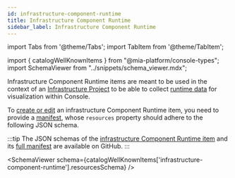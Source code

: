 ```yaml
---
id: infrastructure-component-runtime
title: Infrastructure Component Runtime
sidebar_label: Infrastructure Component Runtime
---
```


import Tabs from '@theme/Tabs';
import TabItem from '@theme/TabItem';

import { catalogWellKnownItems } from "@mia-platform/console-types";
import SchemaViewer from "../snippets/schema_viewer.mdx";

Infrastructure Component Runtime items are meant to be used in the context of an [Infrastructure Project](/console/project-configuration/infrastructure-project.md)
to be able to collect [runtime data](/console/project-configuration/infrastructure-project.md#runtime-visibility) for visualization within Console.

To [create or edit](/software-catalog/items-management/overview.md) an infrastructure Component Runtime item, you need to provide a [manifest](/software-catalog/manifests/overview.md), whose `resources` property should adhere to the following JSON schema.

:::tip
The JSON schemas of the [infrastructure Component Runtime item](https://raw.githubusercontent.com/mia-platform/console-sdk/refs/tags/%40mia-platform/console-types%400.38.11/packages/console-types/schemas/catalog/infrastructure-component-runtime.resources.schema.json)
and its [full manifest](https://raw.githubusercontent.com/mia-platform/console-sdk/refs/tags/%40mia-platform/console-types%400.38.11/packages/console-types/schemas/catalog/infrastructure-component-runtime.manifest.schema.json)
are available on GitHub.
:::

<SchemaViewer schema={catalogWellKnownItems['infrastructure-component-runtime'].resourcesSchema} />
